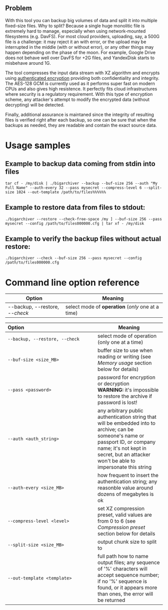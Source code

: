 ## Problem

With this tool you can backup big volumes of data and split it into multiple fixed-size files. Why to split? Because a single huge monolitic file is extremely hard to manage, especially when using network-mounted filesystems (e.g. DavFS). For most cloud providers, uploading, say, a 500G file is a challenge: it may reject it an with error, or the upload may be interrupted in the middle (with or without error), or any other things may happen depending on the phase of the moon. For example, Google Drive does not behave well over DavFS for +2G files, and YandexDisk starts to misbehave around 1G.

The tool compresses the input data stream with XZ algorithm and encrypts using [authenticated encryption](https://en.wikipedia.org/wiki/Authenticated_encryption) providing both confidentiality and integrity. The AES-128 GCM is currently used as it performs super fast on modern CPUs and also gives high resistence. It perfectly fits cloud infrastructures where security is a regulatory requirement. With this type of encryption scheme, any attacker's attempt to modify the encrypted data (without decrypting) will be detected.

Finally, additional assurance is maintaned since the integrity of resulting files is verified right after each backup, so one can be sure that when the backups as needed, they are readable and contain the exact source data.

# Usage samples

## Example to backup data coming from stdin into files

`tar cf - /my/disk | ./bigarchiver --backup --buf-size 256 --auth "My Full Name" --auth-every 32 --pass mysecret --compress-level 6 --split-size 1024 --out-template /path/to/files%%%%%%`

## Example to restore data from files to stdout:

`./bigarchiver --restore --check-free-space /my ] --buf-size 256 --pass mysecret --config /path/to/files000000.cfg | tar xf - /my/disk`

## Example to verify the backup files without actual restore:

`./bigarchiver --check --buf-size 256 --pass mysecret --config /path/to/files000000.cfg`

# Command line option reference

<table>
<thead>

<tr>
<th width="500px">Option</th>
<th width="1000px">Meaning</th>
</tr>

</thead>
<tbody>

<tr>
<td>--backup, --restore, <em>--check</em></td><td>select mode of <b>operation</b> (<i>only</i> one at a time)</td>
</tr>

</tbody>
</table>

| Option                                                   | Meaning |
|----------------------------------------------------------|---------|
|`--backup, --restore, --check`|select mode of operation (only one at a time)|
| `--buf-size <size_MB>` | buffer size to use when reading or writing (see _Memory usage_ section below for details) |
| `--pass <password>` | password for encryption or decryption<br/>**WARNING:** it's impossible to restore the archive if password is lost! |
| `--auth <auth_string>` | any arbitrary public authentication string that will be embedded into to archive; can be someone's name or passport ID, or company name; it's not kept in secret, but an attacker won't be able to impersonate this string |
| `--auth-every <size_MB>` | how frequent to insert the authentication string; any reasonble value around dozens of megabytes is ok |
| `--compress-level <level>` | set XZ compression preset, valid values are from 0 to 6 (see _Compression preset_ section below for details |
| `--split-size <size_MB>` | output chunk size to split to |
| `--out-template <template>` | full path how to name output files; any sequence of '%' characters will accept sequence number; if no '%' sequence is found, or it appears more than ones, the error will be returned |

